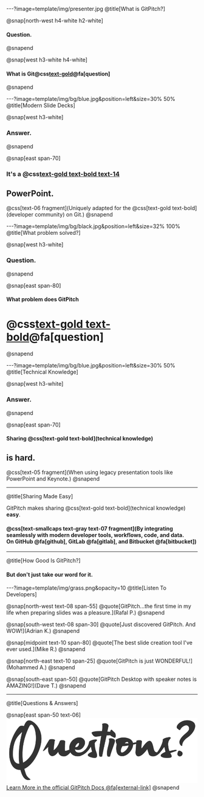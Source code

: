 ---?image=template/img/presenter.jpg
@title[What is GitPitch?]

@snap[north-west h4-white h2-white]
#### Question.
@snapend

@snap[west h3-white h4-white]
#### What is **Git@css[text-gold](Pitch)@fa[question]**
@snapend


---?image=template/img/bg/blue.jpg&position=left&size=30% 50%
@title[Modern Slide Decks]

@snap[west h3-white]
### Answer.
@snapend

@snap[east span-70]
### It's a @css[text-gold text-bold text-14](modern)
## **PowerPoint**.
@css[text-06 fragment](Uniquely adapted for the @css[text-gold text-bold](developer community) on Git.)
@snapend

---?image=template/img/bg/black.jpg&position=left&size=32% 100%
@title[What problem solved?]

@snap[west h3-white]
### Question.
@snapend

@snap[east span-80]
#### What problem does GitPitch
# @css[text-gold text-bold](solve)@fa[question]
@snapend

---?image=template/img/bg/blue.jpg&position=left&size=30% 50%
@title[Technical Knowledge]

@snap[west h3-white]
### Answer.
@snapend

@snap[east span-70]
#### Sharing @css[text-gold text-bold](technical knowledge)
## **is hard**.
@css[text-05 fragment](When using legacy presentation tools like PowerPoint and Keynote.)
@snapend

---
@title[Sharing Made Easy]

GitPitch makes sharing @css[text-gold text-bold](technical knowledge) **easy**.

#### @css[text-smallcaps text-gray text-07 fragment](By integrating seamlessly with modern developer tools, workflows, code, and data.<br>On GitHub @fa[github], GitLab @fa[gitlab], and Bitbucket @fa[bitbucket])

---
@title[How Good Is GitPitch?]

#### But don't just take our word for it.

---?image=template/img/grass.png&opacity=10
@title[Listen To Developers]


@snap[north-west text-08 span-55]
@quote[GitPitch...the first time in my life when preparing slides was a pleasure.](Rafal P.)
@snapend

@snap[south-west text-08 span-30]
@quote[Just discovered GitPitch. And WOW!](Adrian K.)
@snapend

@snap[midpoint text-10 span-80]
@quote[The best slide creation tool I've ever used.](Mike R.)
@snapend

@snap[north-east text-10 span-25]
@quote[GitPitch is just WONDERFUL!](Mohammed A.)
@snapend

@snap[south-east span-50]
@quote[GitPitch Desktop with speaker notes is AMAZING!](Dave T.)
@snapend

---
@title[Questions & Answers]

@snap[east span-50 text-06]
![](template/img/questions-4.png)
[Learn More in the official GitPitch Docs @fa[external-link]](https://gitpitch.com/docs)
@snapend
